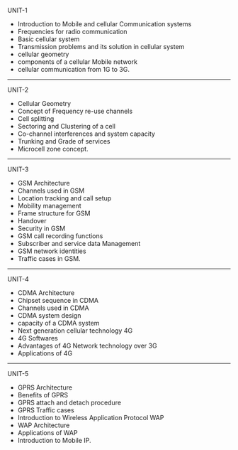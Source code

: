 UNIT-1

- Introduction to Mobile and cellular Communication systems
- Frequencies for radio communication
- Basic cellular system
- Transmission problems and its solution in cellular system
- cellular geometry
- components of a cellular Mobile network
- cellular communication from 1G to 3G.

---

UNIT-2

- Cellular Geometry
- Concept of Frequency re-use channels
- Cell splitting
- Sectoring and Clustering of a cell
- Co-channel interferences and system capacity
- Trunking and Grade of services
- Microcell zone concept.

---

UNIT-3

- GSM Architecture
- Channels used in GSM
- Location tracking and call setup
- Mobility management
- Frame structure for GSM
- Handover
- Security in GSM
- GSM call recording functions
- Subscriber and service data Management
- GSM network identities
- Traffic cases in GSM.

---

UNIT-4

- CDMA Architecture
- Chipset sequence in CDMA
- Channels used in CDMA
- CDMA system design
- capacity of a CDMA system
- Next generation cellular technology 4G
- 4G Softwares
- Advantages of 4G Network technology over 3G
- Applications of 4G

---

UNIT-5

- GPRS Architecture
- Benefits of GPRS
- GPRS attach and detach procedure
- GPRS Traffic cases
- Introduction to Wireless Application Protocol WAP
- WAP Architecture
- Applications of WAP
- Introduction to Mobile IP.
